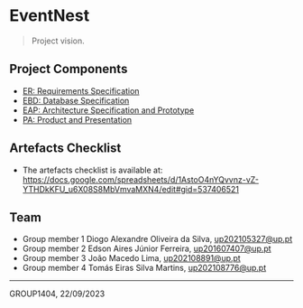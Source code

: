 # EventNest

> Project vision.

## Project Components

* [ER: Requirements Specification](er)
* [EBD: Database Specification](ebd)
* [EAP: Architecture Specification and Prototype](eap)
* [PA: Product and Presentation](pa)

## Artefacts Checklist

* The artefacts checklist is available at: https://docs.google.com/spreadsheets/d/1AstoO4nYQvvnz-vZ-YTHDkKFU_u6X08S8MbVmvaMXN4/edit#gid=537406521

## Team

* Group member 1 Diogo Alexandre Oliveira da Silva, up202105327@up.pt
* Group member 2 Edson Aires Júnior Ferreira, up201607407@up.pt
* Group member 3 João Macedo Lima, up202108891@up.pt
* Group member 4 Tomás Eiras Silva Martins, up202108776@up.pt

***
GROUP1404, 22/09/2023
